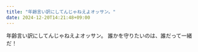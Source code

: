 ```yaml
---
title: "年齢言い訳にしてんじゃねえよオッサン。"
date: 2024-12-20T14:21:48+09:00
---
```

年齢言い訳にしてんじゃねえよオッサン。
誰かを守りたいのは、誰だって一緒だ！
